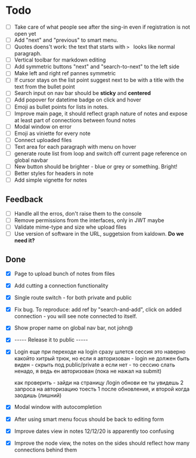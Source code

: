 # Todo

 - [ ] Take care of what people see after the sing-in even if registration is not open yet
 - [ ] Add "next" and "previous" to smart menu.
 - [ ] Quotes doens't work: the text that starts with `> ` looks like normal paragraph.
 - [ ] Vertical toolbar for markdown editing
 - [ ] Add symmetric buttons "next" and "search-to-next" to the left side
 - [ ] Make left and right ref pannes symmetric
 - [ ] If cursor stays on the list point suggest next to be with a title with the text from the bullet point
 - [ ] Search input on nav bar should be __sticky__ and __centered__
 - [ ] Add popover for datetime badge on click and hover
 - [ ] Emoji as bullet points for lists in notes.
 - [ ] Improve main page, it should reflect graph nature of notes and expose at least part of connections between found notes
 - [ ] Modal window on error
 - [ ] Emoji as viniette for every note
 - [ ] Connect uploaded files
 - [ ] Text area for each paragraph with menu on hover
 - [ ] generate route list from loop and switch off current page reference on global navbar
 - [ ] New button should be brighter - blue or grey or something. Bright!
 - [ ] Better styles for headers in note
 - [ ] Add simple vignette for notes

## Feedback

  - [ ] Handle all the erros, don't raise them to the console
  - [ ] Remove permissions from the interfaces, only in JWT maybe
  - [ ] Validate mime-type and size whe upload files
  - [ ] Use version of software in the URL, suggetsion from kaldown. __Do we need it?__

## Done

 - [x] Page to upload bunch of notes from files
 - [x] Add cutting a connection functionality
 - [x] Single route switch - for both private and public
 - [x] Fix bug. To reproduce: add ref by "search-and-add", click on added connection - you will see note connected to itself.
 - [x] Show proper name on global nav bar, not john@
 - [x] ----- Release it to public -----
 - [x] Login
    еще при переходе на login сразу шлется сессия
    это наверно какойто хитрый трюк, но
    если я авторизован - login не должен быть виден - скрыть под public/private
    а если нет - то сессию слать ненадо, я ведь ен авторизован (пока не нажал на submit)

    как проверить - зайди на страницу /login
    обнови ее
    ты увидешь 2 запроса на авторизацию
    тоесть 1 после обновления, и второй когда заодишь (лишний)
 - [x] Modal window with autocompletion
 - [x] After using smart menu focus should be back to editing form
 - [x] Improve dates view in notes 12/12/20 is apparently too confusing
 - [x] Improve the node view, the notes on the sides should reflect how many connections behind them

